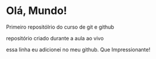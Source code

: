 # Olá, Mundo!
 Primeiro repositólrio do curso de git e github

repositório criado durante a aula ao vivo

essa linha eu adicionei no meu github. Que Impressionante!

